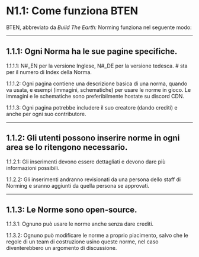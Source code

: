 # N1.1: Come funziona BTEN

BTEN, abbreviato da *Build The Earth:* Norming funziona nel seguente modo:

***

## 1.1.1: Ogni Norma ha le sue pagine specifiche.    

1.1.1.1: N#_EN per la versione Inglese, N#_DE per la versione tedesca. # sta per il numero di Index della Norma.    

1.1.1.2: Ogni pagina contiene una descrizione basica di una norma, quando va usata, e esempi (immagini, schematiche) per usare le norme in gioco. Le immagini e le schematiche sono preferibilmente hostate su discord CDN.

1.1.1.3: Ogni pagina potrebbe includere il suo creatore (dando crediti) e anche per ogni suo contributore. 

***

## 1.1.2: Gli utenti possono inserire norme in ogni area se lo ritengono necessario.

1.1.2.1: Gli inserimenti devono essere dettagliati e devono dare più informazioni possibili.

1.1.2.2: Gli inserimenti andranno revisionati da una persona dello staff di Norming e sranno aggiunti da quella persona se approvati.

***

## 1.1.3: Le Norme sono open-source.

1.1.3.1: Ognuno può usare le norme anche senza dare crediti.

1.1.3.2: Ognuno può modificare le norme a proprio piacimento, salvo che le regole di un team di costruzione usino queste norme, nel caso diventerebbero un argomento di discussione.